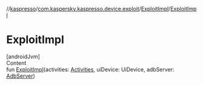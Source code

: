 //[kaspresso](../../index.md)/[com.kaspersky.kaspresso.device.exploit](../index.md)/[ExploitImpl](index.md)/[ExploitImpl](-exploit-impl.md)



# ExploitImpl  
[androidJvm]  
Content  
fun [ExploitImpl](-exploit-impl.md)(activities: [Activities](../../com.kaspersky.kaspresso.device.activities/-activities/index.md), uiDevice: UiDevice, adbServer: [AdbServer](../../com.kaspersky.kaspresso.device.server/-adb-server/index.md))  



